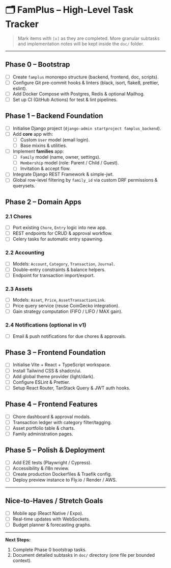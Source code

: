 # 🗂️ FamPlus – High-Level Task Tracker

> Mark items with `[x]` as they are completed.  More granular subtasks and implementation notes will be kept inside the `doc/` folder.

---

## Phase 0 – Bootstrap
- [ ] Create `famplus` monorepo structure (backend, frontend, doc, scripts).
- [ ] Configure Git pre-commit hooks & linters (black, isort, flake8, prettier, eslint).
- [ ] Add Docker Compose with Postgres, Redis & optional Mailhog.
- [ ] Set up CI (GitHub Actions) for test & lint pipelines.

## Phase 1 – Backend Foundation
- [ ] Initialise Django project (`django-admin startproject famplus_backend`).
- [ ] Add **core** app with:
  - [ ] Custom `User` model (email login).
  - [ ] Base mixins & utilities.
- [ ] Implement **families** app:
  - [ ] `Family` model (name, owner, settings).
  - [ ] `Membership` model (role: Parent / Child / Guest).
  - [ ] Invitation & accept flow.
- [ ] Integrate Django REST Framework & simple-jwt.
- [ ] Global row-level filtering by `family_id` via custom DRF permissions & querysets.

## Phase 2 – Domain Apps

### 2.1 Chores
- [ ] Port existing `Chore`, `Entry` logic into new app.
- [ ] REST endpoints for CRUD & approval workflow.
- [ ] Celery tasks for automatic entry spawning.

### 2.2 Accounting
- [ ] Models: `Account`, `Category`, `Transaction`, `Journal`.
- [ ] Double-entry constraints & balance helpers.
- [ ] Endpoint for transaction import/export.

### 2.3 Assets
- [ ] Models: `Asset`, `Price`, `AssetTransactionLink`.
- [ ] Price query service (reuse CoinGecko integration).
- [ ] Gain strategy computation (FIFO / LIFO / MAX gain).

### 2.4 Notifications (optional in v1)
- [ ] Email & push notifications for due chores & approvals.

## Phase 3 – Frontend Foundation
- [ ] Initialise Vite + React + TypeScript workspace.
- [ ] Install Tailwind CSS & shadcn/ui.
- [ ] Add global theme provider (light/dark).
- [ ] Configure ESLint & Prettier.
- [ ] Setup React Router, TanStack Query & JWT auth hooks.

## Phase 4 – Frontend Features
- [ ] Chore dashboard & approval modals.
- [ ] Transaction ledger with category filter/tagging.
- [ ] Asset portfolio table & charts.
- [ ] Family administration pages.

## Phase 5 – Polish & Deployment
- [ ] Add E2E tests (Playwright / Cypress).
- [ ] Accessibility & i18n review.
- [ ] Create production Dockerfiles & Traefik config.
- [ ] Deploy preview instance to Fly.io / Render / AWS.

---

## Nice-to-Haves / Stretch Goals
- [ ] Mobile app (React Native / Expo).
- [ ] Real-time updates with WebSockets.
- [ ] Budget planner & forecasting graphs.

---

**Next Steps:**
1. Complete Phase 0 bootstrap tasks.
2. Document detailed subtasks in `doc/` directory (one file per bounded context). 